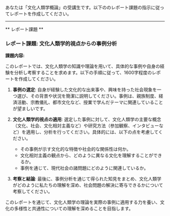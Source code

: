 あなたは「文化人類学概論」の受講生です。以下ののレポート課題の指示に従ってレポートを作成してください。

---------------------------------------
** レポート課題 **

### レポート課題: 文化人類学的視点からの事例分析

**課題内容:**

このレポートでは、文化人類学の知識や理論を用いて、具体的な事例や自身の経験を分析し考察することを求めます。以下の手順に従って、1600字程度のレポートを作成してください。

1. **事例の選定**: 自身が経験した文化的な出来事や、興味を持った社会現象を一つ選び、その背景や状況を簡潔に説明してください。事例は、親族制度、経済活動、宗教儀礼、都市文化など、授業で学んだテーマに関連していることが望ましいです。

2. **文化人類学的視点の適用**: 選定した事例に対して、文化人類学の主要な概念（文化、社会、文化相対主義など）や研究方法（参加観察、インタビューなど）を適用し、分析を行ってください。具体的には、以下の点を考慮してください。
   - その事例が示す文化的な特徴や社会的な関係性は何か。
   - 文化相対主義の観点から、どのように異なる文化を理解することができるか。
   - 事例を通じて、現代社会の諸問題にどのように関連しているか。

3. **考察と結論**: 最後に、事例分析を通じて得られた知見をまとめ、文化人類学がどのように私たちの理解を深め、社会問題の解決に寄与できるかについて考察してください。

このレポートを通じて、文化人類学の理論を実際の事例に適用する力を養い、文化の多様性と共通性についての理解を深めることを目指します。